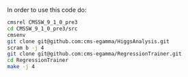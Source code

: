 In order to use this code do:

```bash
cmsrel CMSSW_9_1_0_pre3
cd CMSSW_9_1_0_pre3/src
cmsenv
git clone git@github.com:cms-egamma/HiggsAnalysis.git
scram b -j 4
git clone git@github.com:cms-egamma/RegressionTrainer.git
cd RegressionTrainer
make -j 4
```
